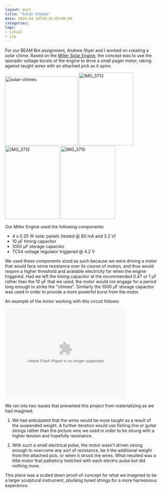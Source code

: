 ```yaml
---
layout: post
title: "Solar Chimes"
date: 2010-04-10T18:36:02+00:00
categories:
tags:
- school
- itp
---
```

For our BEAM Bot assignment, Andrew Styer and I worked on creating a solar chime. Based on the [Miller Solar Engine][miller], the concept was to use the sporadic voltage bursts of the engine to drive a small pager motor, raking against taught wires with an attached pick as it spins.

<a href="http://www.flickr.com/photos/69613750@N00/4508548215" title="View 'solar-chimes' on Flickr.com"><img border="0" width="240" alt="solar-chimes" src="http://farm5.static.flickr.com/4041/4508548215_533b121866_m.jpg" height="228"/></a> <a href="http://www.flickr.com/photos/69613750@N00/4508441546" title="View 'IMG_3713' on Flickr.com"><img border="0" width="180" alt="IMG_3713" src="http://farm3.static.flickr.com/2139/4508441546_8d7d15c579_m.jpg" height="240"/></a> <a href="http://www.flickr.com/photos/69613750@N00/4508441172" title="View 'IMG_3712' on Flickr.com"><img border="0" width="180" alt="IMG_3712" src="http://farm5.static.flickr.com/4043/4508441172_17e585a468_m.jpg" height="240"/></a> <a href="http://www.flickr.com/photos/69613750@N00/4507800819" title="View 'IMG_3710' on Flickr.com"><img border="0" width="180" alt="IMG_3710" src="http://farm3.static.flickr.com/2172/4507800819_48a3363e2d_m.jpg" height="240"/></a>

Our Miller Engine used the following components:

* 4 x 0.25 W solar panels (tested @ 80 mA and 3.2 V)
* 10 μF timing capacitor
* 1000 μF storage capacitor
* TC54 voltage regulator triggered @ 4.2 V

We used these components sized as such because we were driving a motor that would face some resistance over its course of motion, and thus would require a higher threshold and available electricity for when the engine triggered. Had we left the timing capacitor at the recommended 0.47 or 1 μF rather than the 10 μF that we used, the motor would not engage for a period long enough to strike the "chimes". Similarly the 1000 μF storage capacitor was used in order to provide a more powerful burst from the motor.

An example of the motor working with this circuit follows:

<object type="application/x-shockwave-flash" width="400" height="300" data="http://www.flickr.com/apps/video/stewart.swf?v=71377" classid="clsid:D27CDB6E-AE6D-11cf-96B8-444553540000"> <param name="flashvars" value="intl_lang=en-us&photo_secret=a1c3a175fc&photo_id=4507903225"></param> <param name="movie" value="http://www.flickr.com/apps/video/stewart.swf?v=71377"></param> <param name="bgcolor" value="#000000"></param> <param name="allowFullScreen" value="true"></param><embed type="application/x-shockwave-flash" src="http://www.flickr.com/apps/video/stewart.swf?v=71377" bgcolor="#000000" allowfullscreen="true" flashvars="intl_lang=en-us&photo_secret=a1c3a175fc&photo_id=4507903225" height="300" width="400"></embed></object>

We ran into two issues that prevented this project from materializing as we had imagined:

1. We had anticipated that the wires would be more taught as a result of the suspended weight. A further iteration would use fishing line or guitar strings rather than the picture wire we used in order to be strung with a higher tension and hopefully resonance.

2. With such a small electrical pulse, the motor wasn't driven strong enough to overcome any sort of resistance, be it the additional weight from the attached pick, or when it struck the wires. What resulted was a little motor that patheticly twitched with each electric pulse but did nothing more.

This piece was a scaled down proof-of-concept for what we imagined to be a larger sculptural instrument, plucking tuned strings for a more harmonious experience.

[miller]: http://www.solarbotics.net/library/circuits/se_t1_mse.html
